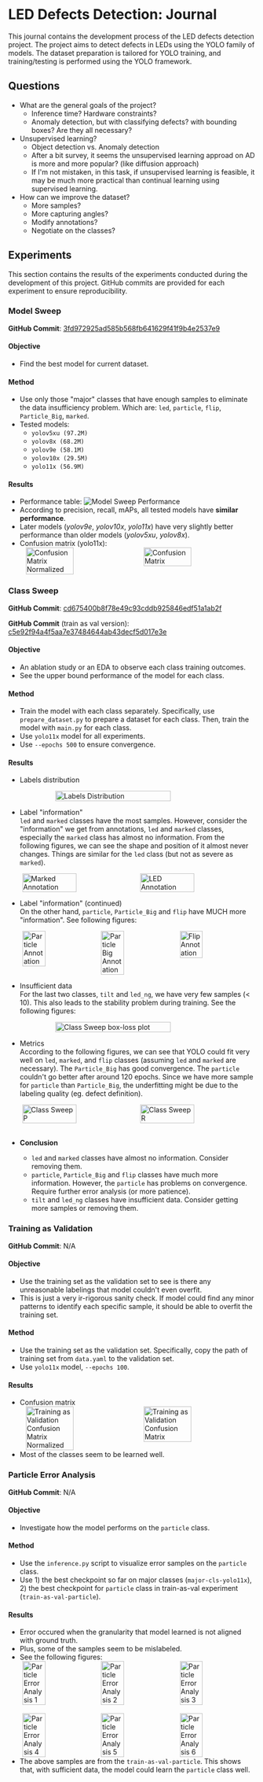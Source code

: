 # LED Defects Detection: Journal

This journal contains the development process of the LED defects detection project. The project aims to detect defects in LEDs using the YOLO family of models. The dataset preparation is tailored for YOLO training, and training/testing is performed using the YOLO framework.

## Questions

- What are the general goals of the project?
  - Inference time? Hardware constraints?
  - Anomaly detection, but with classifying defects? with bounding boxes? Are they all necessary?
- Unsupervised learning?
  - Object detection vs. Anomaly detection
  - After a bit survey, it seems the unsupervised learning approad on AD is more and more popular? (like diffusion approach)
  - If I'm not mistaken, in this task, if unsupervised learning is feasible, it may be much more practical than continual learning using supervised learning.
- How can we improve the dataset?
  - More samples?
  - More capturing angles?
  - Modify annotations?
  - Negotiate on the classes?

## Experiments

This section contains the results of the experiments conducted during the development of this project. GitHub commits are provided for each experiment to ensure reproducibility.

### Model Sweep

**GitHub Commit**: [3fd972925ad585b568fb641629f41f9b4e2537e9](https://github.com/agbld/led-defects-detection/commit/3fd972925ad585b568fb641629f41f9b4e2537e9)

#### Objective
- Find the best model for current dataset.

#### Method
- Use only those "major" classes that have enough samples to eliminate the data insufficiency problem. Which are: `led`, `particle`, `flip`, `Particle_Big`, `marked`.
- Tested models:
  - `yolov5xu (97.2M)`
  - `yolov8x (68.2M)`
  - `yolov9e (58.1M)`
  - `yolov10x (29.5M)`
  - `yolo11x (56.9M)`

#### Results
- Performance table:
  ![Model Sweep Performance](./assets/model_sweep_performance.png)
- According to precision, recall, mAPs, all tested models have **similar performance**.
- Later models (*yolov9e*, *yolov10x*, *yolo11x*) have very slightly better performance than older models (*yolov5xu*, *yolov8x*).
- Confusion matrix (yolo11x):
  <div style="display: flex; justify-content: space-around;">
    <img src="./assets/confusion_matrix_normalized.png" alt="Confusion Matrix Normalized" width="45%">
    <img src="./assets/confusion_matrix.png" alt="Confusion Matrix" width="45%">
  </div>

### Class Sweep

**GitHub Commit**: [cd675400b8f78e49c93cddb925846edf51a1ab2f](https://github.com/agbld/led-defects-detection/commit/cd675400b8f78e49c93cddb925846edf51a1ab2f)

**GitHub Commit** (train as val version): [c5e92f94a4f5aa7e37484644ab43decf5d017e3e](https://github.com/agbld/led-defects-detection/commit/c5e92f94a4f5aa7e37484644ab43decf5d017e3e)

#### Objective
- An ablation study or an EDA to observe each class training outcomes.
- See the upper bound performance of the model for each class.

#### Method
- Train the model with each class separately. Specifically, use `prepare_dataset.py` to prepare a dataset for each class. Then, train the model with `main.py` for each class.
- Use `yolo11x` model for all experiments.
- Use `--epochs 500` to ensure convergence.

#### Results
- Labels distribution <br>
    <div style="display: flex; justify-content: center;">
      <img src="./assets/class_distribution.png" alt="Labels Distribution" width="70%">
    </div>

- Label "information" <br>
  `led` and `marked` classes have the most samples. However, consider the "information" we get from annotations, `led` and `marked` classes, especially the `marked` class has almost no information. From the following figures, we can see the shape and position of it almost never changes. Things are similar for the `led` class (but not as severe as `marked`).
  <div style="display: flex; justify-content: space-around;">
    <img src="./assets/marked_annotation.jpg" alt="Marked Annotation" width="48%">
    <img src="./assets/led_annotation.jpg" alt="LED Annotation" width="48%">
  </div>

- Label "information" (continued) <br>
  On the other hand, `particle`, `Particle_Big` and `flip` have MUCH more "information". See following figures:
  <div style="display: flex; justify-content: space-around;">
    <img src="./assets/particle_annotation.jpg" alt="Particle Annotation" width="31%">
    <img src="./assets/Particle_Big_annotation.jpg" alt="Particle Big Annotation" width="31%">
    <img src="./assets/flip_annotation.jpg" alt="Flip Annotation" width="31%">
  </div>

- Insufficient data <br>
  For the last two classes, `tilt` and `led_ng`, we have very few samples (< 10). This also leads to the stability problem during training. See the following figures:
    <div style="display: flex; justify-content: center;">
      <img src="./assets/class_sweep_box_loss.png" alt="Class Sweep box-loss plot" width="70%">
    </div>

- Metrics <br>
  According to the following figures, we can see that YOLO could fit very well on `led`, `marked`, and `flip` classes (assuming `led` and `marked` are necessary). The `Particle_Big` has good convergence. The `particle` couldn't go better after around 120 epochs. Since we have more sample for `particle` than `Particle_Big`, the underfitting might be due to the labeling quality (eg. defect definition).
  <div style="display: flex; justify-content: space-around;">
    <img src="./assets/class_sweep_P.png" alt="Class Sweep P" width="48%">
    <img src="./assets/class_sweep_R.png" alt="Class Sweep R" width="48%">
  </div><br>

- **Conclusion** <br>
  - `led` and `marked` classes have almost no information. Consider removing them.
  - `particle`, `Particle_Big` and `flip` classes have much more information. However, the `particle` has problems on convergence. Require further error analysis (or more patience).
  - `tilt` and `led_ng` classes have insufficient data. Consider getting more samples or removing them.

### Training as Validation

**GitHub Commit**: N/A

#### Objective
- Use the training set as the validation set to see is there any unreasonable labelings that model couldn't even overfit.
- This is just a very ir-rigorous sanity check. If model could find any minor patterns to identify each specific sample, it should be able to overfit the training set.

#### Method
- Use the training set as the validation set. Specifically, copy the path of training set from `data.yaml` to the validation set.
- Use `yolo11x` model, `--epochs 100`.

#### Results
- Confusion matrix <br>
  <div style="display: flex; justify-content: space-around;">
    <img src="./assets/train_is_val_confusion_matrix_normalized.png" alt="Training as Validation Confusion Matrix Normalized" width="45%">
    <img src="./assets/train_is_val_confusion_matrix.png" alt="Training as Validation Confusion Matrix" width="45%">
  </div>
- Most of the classes seem to be learned well.

### Particle Error Analysis

**GitHub Commit**: N/A

#### Objective

- Investigate how the model performs on the `particle` class.

#### Method
- Use the `inference.py` script to visualize error samples on the `particle` class.
- Use 1) the best checkpoint so far on major classes (`major-cls-yolo11x`), 2) the best checkpoint for `particle` class in train-as-val experiment (`train-as-val-particle`).

#### Results
- Error occured when the granularity that model learned is not aligned with ground truth. 
- Plus, some of the samples seem to be mislabeled.
- See the following figures:
  <div style="display: flex; justify-content: space-around; flex-wrap: wrap;">
    <img src="./assets/particle_error_analysis_1.jpg" alt="Particle Error Analysis 1" width="31%">
    <img src="./assets/particle_error_analysis_2.jpg" alt="Particle Error Analysis 2" width="31%">
    <img src="./assets/particle_error_analysis_3.jpg" alt="Particle Error Analysis 3" width="31%">
  </div><br>
  <div style="display: flex; justify-content: space-around; flex-wrap: wrap;">
    <img src="./assets/particle_error_analysis_4.jpg" alt="Particle Error Analysis 4" width="31%">
    <img src="./assets/particle_error_analysis_5.jpg" alt="Particle Error Analysis 5" width="31%">
    <img src="./assets/particle_error_analysis_6.jpg" alt="Particle Error Analysis 6" width="31%">
  </div>
- The above samples are from the `train-as-val-particle`. This shows that, with sufficient data, the model could learn the `particle` class well.